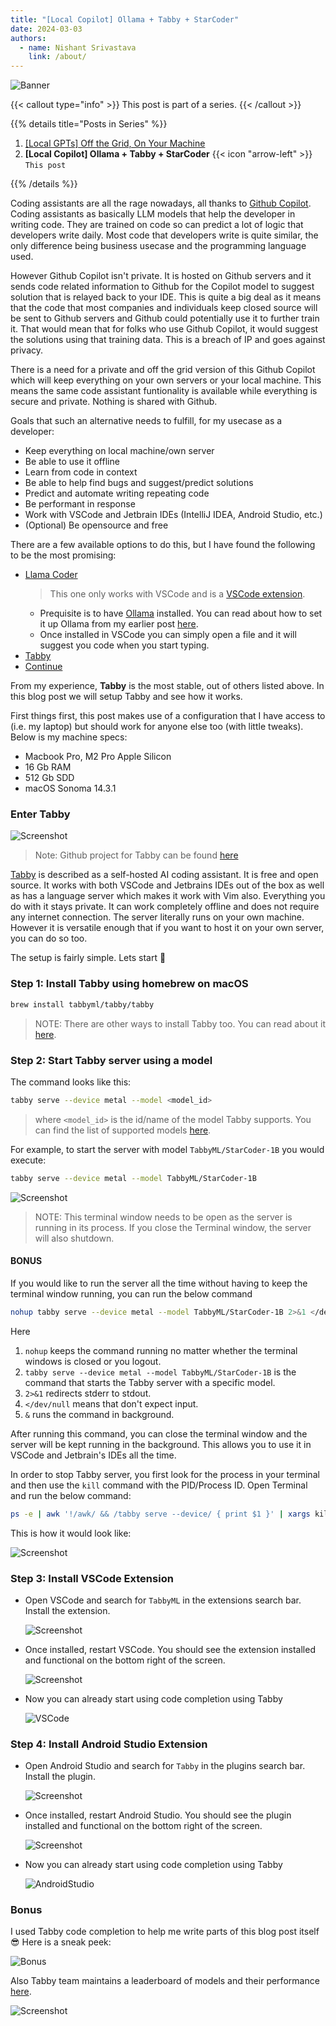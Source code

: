 ```yaml
---
title: "[Local Copilot] Ollama + Tabby + StarCoder"
date: 2024-03-03
authors:
  - name: Nishant Srivastava
    link: /about/
---
```


![Banner](banner.png)

<!--more-->

{{< callout type="info" >}}
This post is part of a series.
{{< /callout >}}

{{% details title="Posts in Series"  %}}

1. [[Local GPTs] Off the Grid, On Your Machine](/blog/llm/local-gpts-off-the-grid-on-your-machine/)
2. **[Local Copilot] Ollama + Tabby + StarCoder** {{< icon "arrow-left" >}} `This post`

{{% /details %}}

Coding assistants are all the rage nowadays, all thanks to [Github Copilot](https://github.com/features/copilot). Coding assistants as basically LLM models that help the developer in writing code. They are trained on code so can predict a lot of logic that developers write daily. Most code that developers write is quite similar, the only difference being business usecase and the programming language used.

However Github Copilot isn't private. It is hosted on Github servers and it sends code related information to Github for the Copilot model to suggest solution that is relayed back to your IDE. This is quite a big deal as it means that the code that most companies and individuals keep closed source will be sent to Github servers and Github could potentially use it to further train it. That would mean that for folks who use Github Copilot, it would suggest the solutions using that training data. This is a breach of IP and goes against privacy.

There is a need for a private and off the grid version of this Github Copilot which will keep everything on your own servers or your local machine. This means the same code assistant funtionality is available while everything is secure and private. Nothing is shared with Github.

Goals that such an alternative needs to fulfill, for my usecase as a developer:

- Keep everything on local machine/own server
- Be able to use it offline
- Learn from code in context
- Be able to help find bugs and suggest/predict solutions
- Predict and automate writing repeating code
- Be performant in response
- Work with VSCode and Jetbrain IDEs (IntelliJ IDEA, Android Studio, etc.)
- (Optional) Be opensource and free

There are a few available options to do this, but I have found the following to be the most promising:

- [Llama Coder](https://github.com/ex3ndr/llama-coder?tab=readme-ov-file#llama-coder)
  > This one only works with VSCode and is a [VSCode extension](https://marketplace.visualstudio.com/items?itemName=ex3ndr.llama-coder).
  - Prequisite is to have [Ollama](https://ollama.com/) installed. You can read about how to set it up Ollama from my earlier post [here](/blog/local-gpts-off-the-grid-on-your-machine/#oh-lama--setup-ollamahttpsollamaai).
  - Once installed in VSCode you can simply open a file and it will suggest you code when you start typing.
- [Tabby](https://tabby.tabbyml.com/)
- [Continue](https://continue.dev/)

From my experience, **Tabby** is the most stable, out of others listed above. In this blog post we will setup Tabby and see how it works.

First things first, this post makes use of a configuration that I have access to (i.e. my laptop) but should work for anyone else too (with little tweaks). Below is my machine specs:

- Macbook Pro, M2 Pro Apple Silicon
- 16 Gb RAM
- 512 Gb SDD
- macOS Sonoma 14.3.1

### Enter Tabby

![Screenshot](sc_1.png)

> Note: Github project for Tabby can be found [here](https://github.com/TabbyML/tabby)

[Tabby](https://tabby.tabbyml.com/) is described as a self-hosted AI coding assistant. It is free and open source. It works with both VSCode and Jetbrains IDEs out of the box as well as has a language server which makes it work with Vim also. Everything you do with it stays private. It can work completely offline and does not require any internet connection. The server literally runs on your own machine. However it is versatile enough that if you want to host it on your own server, you can do so too.

The setup is fairly simple. Lets start 🚀

### Step 1: Install Tabby using homebrew on macOS

```sh
brew install tabbyml/tabby/tabby
```

> NOTE: There are other ways to install Tabby too. You can read about it [here](https://tabby.tabbyml.com/docs/installation/).

### Step 2: Start Tabby server using a model

The command looks like this:

```sh
tabby serve --device metal --model <model_id>
```

> where `<model_id>` is the id/name of the model Tabby supports. You can find the list of supported models [here](https://tabby.tabbyml.com/docs/models/).

For example, to start the server with model `TabbyML/StarCoder-1B` you would execute:

```sh
tabby serve --device metal --model TabbyML/StarCoder-1B
```

![Screenshot](sc_2.png)

> NOTE: This terminal window needs to be open as the server is running in its process. If you close the Terminal window, the server will also shutdown.

#### **BONUS**

If you would like to run the server all the time without having to keep the terminal window running, you can run the below command

```sh
nohup tabby serve --device metal --model TabbyML/StarCoder-1B 2>&1 </dev/null &
```

Here

1. `nohup` keeps the command running no matter whether the terminal windows is closed or you logout.
2. `tabby serve --device metal --model TabbyML/StarCoder-1B` is the command that starts the Tabby server with a specific model.
3. `2>&1` redirects stderr to stdout.
4. `</dev/null` means that don't expect input.
5. `&` runs the command in background.

After running this command, you can close the terminal window and the server will be kept running in the background. This allows you to use it in VSCode and Jetbrain's IDEs all the time.

In order to stop Tabby server, you first look for the process in your terminal and then use the `kill` command with the PID/Process ID. Open Terminal and run the below command:

```sh
ps -e | awk '!/awk/ && /tabby serve --device/ { print $1 }' | xargs kill
```

This is how it would look like:

![Screenshot](sc_8.png)

### Step 3: Install VSCode Extension

- Open VSCode and search for `TabbyML` in the extensions search bar. Install the extension.

  ![Screenshot](sc_3.png)

- Once installed, restart VSCode. You should see the extension installed and functional on the bottom right of the screen.

  ![Screenshot](sc_4.png)

- Now you can already start using code completion using Tabby

  ![VSCode](vscode.gif)

### Step 4: Install Android Studio Extension

- Open Android Studio and search for `Tabby` in the plugins search bar. Install the plugin.

  ![Screenshot](sc_5.png)

- Once installed, restart Android Studio. You should see the plugin installed and functional on the bottom right of the screen.

  ![Screenshot](sc_6.png)

- Now you can already start using code completion using Tabby

  ![AndroidStudio](androidstudio.gif)

### Bonus

I used Tabby code completion to help me write parts of this blog post itself 😎 Here is a sneak peek:

![Bonus](bonus.gif)

Also Tabby team maintains a leaderboard of models and their performance [here](https://leaderboard.tabbyml.com/).

![Screenshot](sc_7.png)
